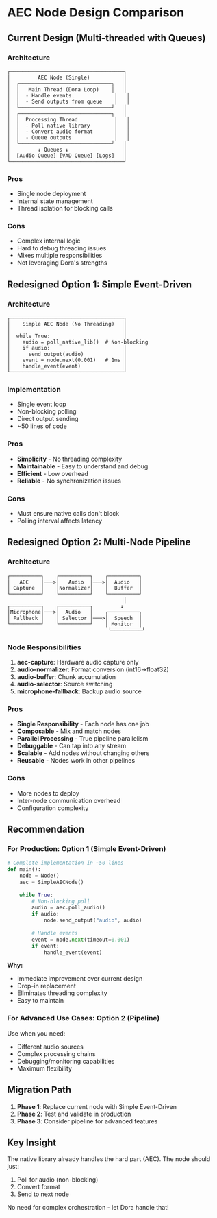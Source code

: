 # AEC Node Design Comparison

## Current Design (Multi-threaded with Queues)

### Architecture
```
┌─────────────────────────────────────┐
│         AEC Node (Single)           │
│  ┌──────────────────────────────┐   │
│  │   Main Thread (Dora Loop)    │   │
│  │  - Handle events              │   │
│  │  - Send outputs from queue    │   │
│  └──────────────────────────────┘   │
│  ┌──────────────────────────────┐   │
│  │  Processing Thread            │   │
│  │  - Poll native library        │   │
│  │  - Convert audio format       │   │
│  │  - Queue outputs              │   │
│  └──────────────────────────────┘   │
│         ↓ Queues ↓                  │
│  [Audio Queue] [VAD Queue] [Logs]   │
└─────────────────────────────────────┘
```

### Pros
- Single node deployment
- Internal state management
- Thread isolation for blocking calls

### Cons
- Complex internal logic
- Hard to debug threading issues
- Mixes multiple responsibilities
- Not leveraging Dora's strengths

## Redesigned Option 1: Simple Event-Driven

### Architecture
```
┌─────────────────────────────────────┐
│    Simple AEC Node (No Threading)   │
│                                     │
│  while True:                        │
│    audio = poll_native_lib()  # Non-blocking
│    if audio:                        │
│      send_output(audio)             │
│    event = node.next(0.001)   # 1ms │
│    handle_event(event)              │
└─────────────────────────────────────┘
```

### Implementation
- Single event loop
- Non-blocking polling
- Direct output sending
- ~50 lines of code

### Pros
- **Simplicity** - No threading complexity
- **Maintainable** - Easy to understand and debug
- **Efficient** - Low overhead
- **Reliable** - No synchronization issues

### Cons
- Must ensure native calls don't block
- Polling interval affects latency

## Redesigned Option 2: Multi-Node Pipeline

### Architecture
```
┌──────────┐    ┌──────────┐    ┌──────────┐
│   AEC    │───>│   Audio  │───>│  Audio   │
│ Capture  │    │Normalizer│    │  Buffer  │
└──────────┘    └──────────┘    └──────────┘
                                      │
┌──────────┐    ┌──────────┐         ↓
│Microphone│───>│  Audio   │    ┌──────────┐
│ Fallback │    │ Selector │───>│  Speech  │
└──────────┘    └──────────┘    │ Monitor  │
                                 └──────────┘
```

### Node Responsibilities
1. **aec-capture**: Hardware audio capture only
2. **audio-normalizer**: Format conversion (int16→float32)
3. **audio-buffer**: Chunk accumulation
4. **audio-selector**: Source switching
5. **microphone-fallback**: Backup audio source

### Pros
- **Single Responsibility** - Each node has one job
- **Composable** - Mix and match nodes
- **Parallel Processing** - True pipeline parallelism
- **Debuggable** - Can tap into any stream
- **Scalable** - Add nodes without changing others
- **Reusable** - Nodes work in other pipelines

### Cons
- More nodes to deploy
- Inter-node communication overhead
- Configuration complexity

## Recommendation

### For Production: **Option 1 (Simple Event-Driven)**
```python
# Complete implementation in ~50 lines
def main():
    node = Node()
    aec = SimpleAECNode()
    
    while True:
        # Non-blocking poll
        audio = aec.poll_audio()
        if audio:
            node.send_output("audio", audio)
        
        # Handle events
        event = node.next(timeout=0.001)
        if event:
            handle_event(event)
```

**Why:**
- Immediate improvement over current design
- Drop-in replacement
- Eliminates threading complexity
- Easy to maintain

### For Advanced Use Cases: **Option 2 (Pipeline)**
Use when you need:
- Different audio sources
- Complex processing chains
- Debugging/monitoring capabilities
- Maximum flexibility

## Migration Path

1. **Phase 1**: Replace current node with Simple Event-Driven
2. **Phase 2**: Test and validate in production
3. **Phase 3**: Consider pipeline for advanced features

## Key Insight

The native library already handles the hard part (AEC). The node should just:
1. Poll for audio (non-blocking)
2. Convert format
3. Send to next node

No need for complex orchestration - let Dora handle that!